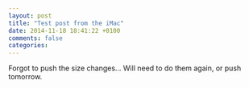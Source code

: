 ```yaml
---
layout: post
title: "Test post from the iMac"
date: 2014-11-18 18:41:22 +0100
comments: false
categories: 
---
```


Forgot to push the size changes...
Will need to do them again, or push tomorrow.
